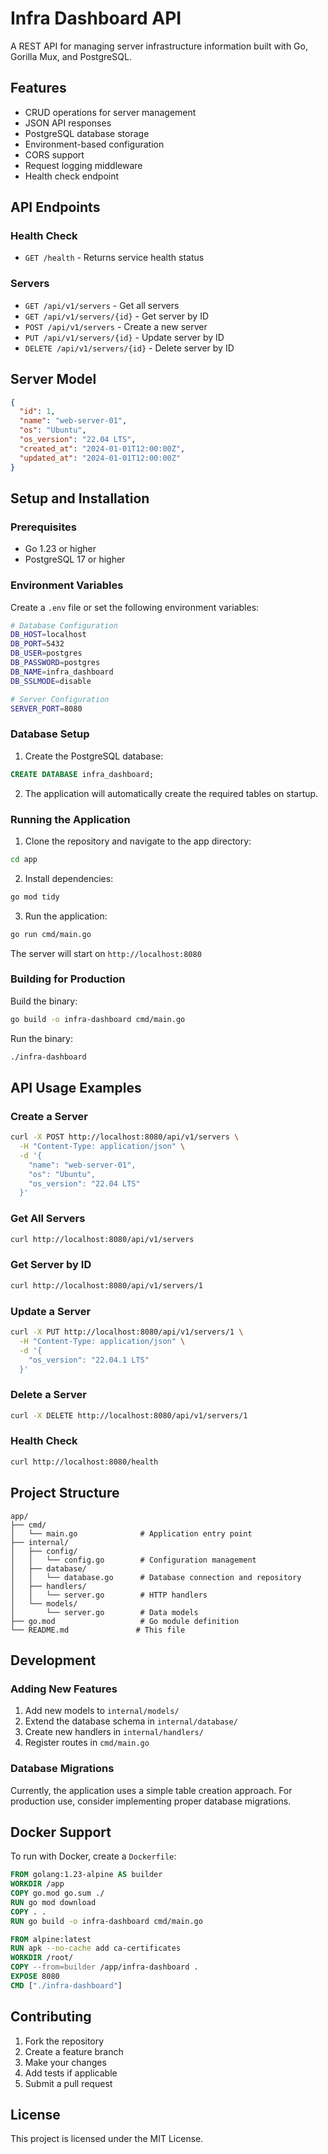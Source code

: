 # Infra Dashboard API

A REST API for managing server infrastructure information built with Go, Gorilla Mux, and PostgreSQL.

## Features

- CRUD operations for server management
- JSON API responses
- PostgreSQL database storage
- Environment-based configuration
- CORS support
- Request logging middleware
- Health check endpoint

## API Endpoints

### Health Check
- `GET /health` - Returns service health status

### Servers
- `GET /api/v1/servers` - Get all servers
- `GET /api/v1/servers/{id}` - Get server by ID
- `POST /api/v1/servers` - Create a new server
- `PUT /api/v1/servers/{id}` - Update server by ID
- `DELETE /api/v1/servers/{id}` - Delete server by ID

## Server Model

```json
{
  "id": 1,
  "name": "web-server-01",
  "os": "Ubuntu",
  "os_version": "22.04 LTS",
  "created_at": "2024-01-01T12:00:00Z",
  "updated_at": "2024-01-01T12:00:00Z"
}
```

## Setup and Installation

### Prerequisites

- Go 1.23 or higher
- PostgreSQL 17 or higher

### Environment Variables

Create a `.env` file or set the following environment variables:

```bash
# Database Configuration
DB_HOST=localhost
DB_PORT=5432
DB_USER=postgres
DB_PASSWORD=postgres
DB_NAME=infra_dashboard
DB_SSLMODE=disable

# Server Configuration
SERVER_PORT=8080
```

### Database Setup

1. Create the PostgreSQL database:
```sql
CREATE DATABASE infra_dashboard;
```

2. The application will automatically create the required tables on startup.

### Running the Application

1. Clone the repository and navigate to the app directory:
```bash
cd app
```

2. Install dependencies:
```bash
go mod tidy
```

3. Run the application:
```bash
go run cmd/main.go
```

The server will start on `http://localhost:8080`

### Building for Production

Build the binary:
```bash
go build -o infra-dashboard cmd/main.go
```

Run the binary:
```bash
./infra-dashboard
```

## API Usage Examples

### Create a Server
```bash
curl -X POST http://localhost:8080/api/v1/servers \
  -H "Content-Type: application/json" \
  -d '{
    "name": "web-server-01",
    "os": "Ubuntu",
    "os_version": "22.04 LTS"
  }'
```

### Get All Servers
```bash
curl http://localhost:8080/api/v1/servers
```

### Get Server by ID
```bash
curl http://localhost:8080/api/v1/servers/1
```

### Update a Server
```bash
curl -X PUT http://localhost:8080/api/v1/servers/1 \
  -H "Content-Type: application/json" \
  -d '{
    "os_version": "22.04.1 LTS"
  }'
```

### Delete a Server
```bash
curl -X DELETE http://localhost:8080/api/v1/servers/1
```

### Health Check
```bash
curl http://localhost:8080/health
```

## Project Structure

```
app/
├── cmd/
│   └── main.go              # Application entry point
├── internal/
│   ├── config/
│   │   └── config.go        # Configuration management
│   ├── database/
│   │   └── database.go      # Database connection and repository
│   ├── handlers/
│   │   └── server.go        # HTTP handlers
│   └── models/
│       └── server.go        # Data models
├── go.mod                   # Go module definition
└── README.md               # This file
```

## Development

### Adding New Features

1. Add new models to `internal/models/`
2. Extend the database schema in `internal/database/`
3. Create new handlers in `internal/handlers/`
4. Register routes in `cmd/main.go`

### Database Migrations

Currently, the application uses a simple table creation approach. For production use, consider implementing proper database migrations.

## Docker Support

To run with Docker, create a `Dockerfile`:

```dockerfile
FROM golang:1.23-alpine AS builder
WORKDIR /app
COPY go.mod go.sum ./
RUN go mod download
COPY . .
RUN go build -o infra-dashboard cmd/main.go

FROM alpine:latest
RUN apk --no-cache add ca-certificates
WORKDIR /root/
COPY --from=builder /app/infra-dashboard .
EXPOSE 8080
CMD ["./infra-dashboard"]
```

## Contributing

1. Fork the repository
2. Create a feature branch
3. Make your changes
4. Add tests if applicable
5. Submit a pull request

## License

This project is licensed under the MIT License.